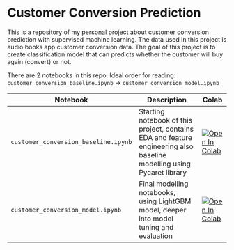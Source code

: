 # Customer Conversion Prediction
 This is a repository of my personal project about customer conversion prediction with supervised machine learning. 
 The data used in this project is audio books app customer conversion data. The goal of this project is to create classification model 
 that can predicts whether the customer will buy again (convert) or not.

There are 2 notebooks in this repo. Ideal order for reading: `customer_conversion_baseline.ipynb` -> `customer_conversion_model.ipynb`

Notebook | Description | Colab
------------- | ------------- | -------------
`customer_conversion_baseline.ipynb` | Starting notebook of this project, contains EDA and feature engineering also baseline modelling using Pycaret library | [![Open In Colab](https://colab.research.google.com/assets/colab-badge.svg)](https://colab.research.google.com/drive/1kUEGvKLkBLwwUHY0i9dwlHPW76holiLi?usp=sharing)
`customer_conversion_model.ipynb` | Final modelling notebooks, using LightGBM model, deeper into model tuning and evaluation | [![Open In Colab](https://colab.research.google.com/assets/colab-badge.svg)](https://colab.research.google.com/drive/1Fjcu6EP2dnJ4r2AbYRKGKRVTN7T_K4eA?usp=sharing)
